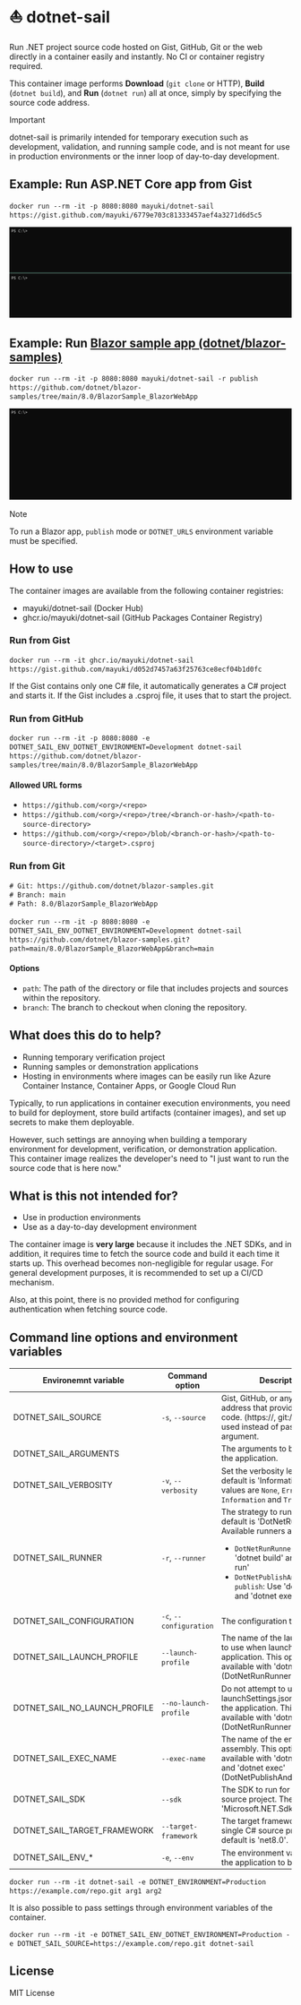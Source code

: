 # ⛵ dotnet-sail
Run .NET project source code hosted on Gist, GitHub, Git or the web directly in a container easily and instantly. No CI or container registry required.

This container image performs **Download** (`git clone` or HTTP), **Build** (`dotnet build`), and **Run** (`dotnet run`) all at once, simply by specifying the source code address.

> [!IMPORTANT]
> dotnet-sail is primarily intended for temporary execution such as development, validation, and running sample code, and is not meant for use in production environments or the inner loop of day-to-day development.


## Example: Run ASP.NET Core app from Gist
```
docker run --rm -it -p 8080:8080 mayuki/dotnet-sail https://gist.github.com/mayuki/6779e703c81333457aef4a3271d6d5c5
```
![](docs/images/recording-02.gif)


## Example: Run [Blazor sample app (dotnet/blazor-samples)](https://github.com/dotnet/blazor-samples/)
```
docker run --rm -it -p 8080:8080 mayuki/dotnet-sail -r publish https://github.com/dotnet/blazor-samples/tree/main/8.0/BlazorSample_BlazorWebApp
```
![](docs/images/recording-01.gif)
> [!NOTE]
> To run a Blazor app, `publish` mode or `DOTNET_URLS` environment variable must be specified.

## How to use
The container images are available from the following container registries:

- mayuki/dotnet-sail (Docker Hub)
- ghcr.io/mayuki/dotnet-sail (GitHub Packages Container Registry)

### Run from Gist
```
docker run --rm -it ghcr.io/mayuki/dotnet-sail https://gist.github.com/mayuki/d052d7457a63f25763ce8ecf04b1d0fc
```

If the Gist contains only one C# file, it automatically generates a C# project and starts it. If the Gist includes a .csproj file, it uses that to start the project.

### Run from GitHub
```
docker run --rm -it -p 8080:8080 -e DOTNET_SAIL_ENV_DOTNET_ENVIRONMENT=Development dotnet-sail https://github.com/dotnet/blazor-samples/tree/main/8.0/BlazorSample_BlazorWebApp
```

#### Allowed URL forms
- `https://github.com/<org>/<repo>`
- `https://github.com/<org>/<repo>/tree/<branch-or-hash>/<path-to-source-directory>`
- `https://github.com/<org>/<repo>/blob/<branch-or-hash>/<path-to-source-directory>/<target>.csproj`


### Run from Git
```
# Git: https://github.com/dotnet/blazor-samples.git
# Branch: main
# Path: 8.0/BlazorSample_BlazorWebApp

docker run --rm -it -p 8080:8080 -e DOTNET_SAIL_ENV_DOTNET_ENVIRONMENT=Development dotnet-sail https://github.com/dotnet/blazor-samples.git?path=main/8.0/BlazorSample_BlazorWebApp&branch=main
```

#### Options
- `path`: The path of the directory or file that includes projects and sources within the repository.
- `branch`: The branch to checkout when cloning the repository.

## What does this do to help?

- Running temporary verification project
- Running samples or demonstration applications
- Hosting in environments where images can be easily run like Azure Container Instance, Container Apps, or Google Cloud Run

Typically, to run applications in container execution environments, you need to build for deployment, store build artifacts (container images), and set up secrets to make them deployable.

However, such settings are annoying when building a temporary environment for development, verification, or demonstration application. This container image realizes the developer's need to "I just want to run the source code that is here now."

## What is this not intended for?

- Use in production environments
- Use as a day-to-day development environment

The container image is **very large** because it includes the .NET SDKs, and in addition, it requires time to fetch the source code and build it each time it starts up. This overhead becomes non-negligible for regular usage. For general development purposes, it is recommended to set up a CI/CD mechanism.

Also, at this point, there is no provided method for configuring authentication when fetching source code.

## Command line options and environment variables
|Environemnt variable|Command option|Description|
|--|--|--|
|DOTNET_SAIL_SOURCE|`-s`, `--source`|Gist, GitHub, or any other address that provides source code. (https://, git://...) Can be used instead of passing it as an argument.|
|DOTNET_SAIL_ARGUMENTS||The arguments to be passed to the application.|
|DOTNET_SAIL_VERBOSITY|`-v`, `--verbosity`|Set the verbosity level. The default is 'Information'. Allowed values are `None`, `Error`, `Information` and `Trace`.|
|DOTNET_SAIL_RUNNER|`-r`, `--runner`|The strategy to run for. The default is 'DotNetRunRunner'. <br>Available runners are: <br><ul><li>`DotNetRunRunner`, `run`: Use 'dotnet build' and 'dotnet run'</li><li>`DotNetPublishAndExecRunner`, `publish`: Use 'dotnet publish' and 'dotnet exec'.</li></ul>|
|DOTNET_SAIL_CONFIGURATION|`-c`, `--configuration`|The configuration to run for.|
|DOTNET_SAIL_LAUNCH_PROFILE|`--launch-profile`|The name of the launch profile to use when launching the application. This option is available with 'dotnet run' (DotNetRunRunner).|
|DOTNET_SAIL_NO_LAUNCH_PROFILE|`--no-launch-profile`|Do not attempt to use launchSettings.json to configure the application. This option is available with 'dotnet run' (DotNetRunRunner).|
|DOTNET_SAIL_EXEC_NAME|`--exec-name`|The name of the entrypoint assembly. This option is available with 'dotnet publish' and 'dotnet exec' (DotNetPublishAndExecRunner).|
|DOTNET_SAIL_SDK|`--sdk`|The SDK to run for single C# source project. The default is 'Microsoft.NET.Sdk'.|
|DOTNET_SAIL_TARGET_FRAMEWORK|`--target-framework`|The target framework to run for single C# source project. The default is 'net8.0'.|
|DOTNET_SAIL_ENV_*|`-e`, `--env`|The environment variables for the application to be run.|

```
docker run --rm -it dotnet-sail -e DOTNET_ENVIRONMENT=Production https://example.com/repo.git arg1 arg2
```

It is also possible to pass settings through environment variables of the container.
```
docker run --rm -it -e DOTNET_SAIL_ENV_DOTNET_ENVIRONMENT=Production -e DOTNET_SAIL_SOURCE=https://example.com/repo.git dotnet-sail
```

## License
MIT License
